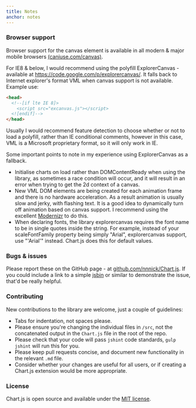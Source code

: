 ```yaml
---
title: Notes
anchor: notes
---
```


### Browser support

Browser support for the canvas element is available in all modern & major mobile
browsers
<a href="http://caniuse.com/canvas" target="_blank">(caniuse.com/canvas)</a>.

For IE8 & below, I would recommend using the polyfill ExplorerCanvas - available
at
<a href="https://code.google.com/p/explorercanvas/" target="_blank">https://code.google.com/p/explorercanvas/</a>.
It falls back to Internet explorer's format VML when canvas support is not
available. Example use:

```html
<head>
  <!--[if lte IE 8]>
    <script src="excanvas.js"></script>
  <![endif]-->
</head>
```

Usually I would recommend feature detection to choose whether or not to load a
polyfill, rather than IE conditional comments, however in this case, VML is a
Microsoft proprietary format, so it will only work in IE.

Some important points to note in my experience using ExplorerCanvas as a
fallback.

- Initialise charts on load rather than DOMContentReady when using the library,
  as sometimes a race condition will occur, and it will result in an error when
  trying to get the 2d context of a canvas.
- New VML DOM elements are being created for each animation frame and there is
  no hardware acceleration. As a result animation is usually slow and jerky,
  with flashing text. It is a good idea to dynamically turn off animation based
  on canvas support. I recommend using the excellent
  <a href="http://modernizr.com/" target="_blank">Modernizr</a> to do this.
- When declaring fonts, the library explorercanvas requires the font name to be
  in single quotes inside the string. For example, instead of your
  scaleFontFamily property being simply "Arial", explorercanvas support, use
  "'Arial'" instead. Chart.js does this for default values.

### Bugs & issues

Please report these on the GitHub page - at
<a href="https://github.com/nnnick/Chart.js" target="_blank">github.com/nnnick/Chart.js</a>.
If you could include a link to a simple
<a href="http://jsbin.com/" target="_blank">jsbin</a> or similar to demonstrate
the issue, that'd be really helpful.

### Contributing

New contributions to the library are welcome, just a couple of guidelines:

- Tabs for indentation, not spaces please.
- Please ensure you're changing the individual files in `/src`, not the
  concatenated output in the `Chart.js` file in the root of the repo.
- Please check that your code will pass `jshint` code standards, `gulp jshint`
  will run this for you.
- Please keep pull requests concise, and document new functionality in the
  relevant `.md` file.
- Consider whether your changes are useful for all users, or if creating a
  Chart.js extension would be more appropriate.

### License

Chart.js is open source and available under the
<a href="http://opensource.org/licenses/MIT" target="_blank">MIT license</a>.
